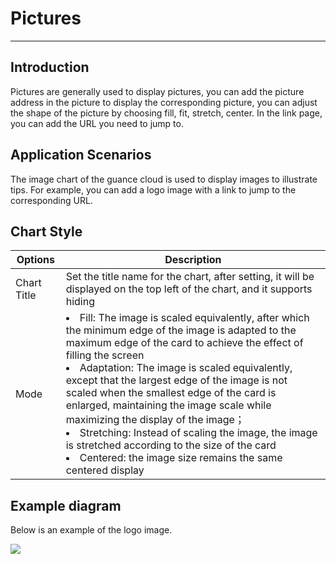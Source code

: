 # Pictures
---

## Introduction

Pictures are generally used to display pictures, you can add the picture address in the picture to display the corresponding picture, you can adjust the shape of the picture by choosing fill, fit, stretch, center. In the link page, you can add the URL you need to jump to.

## Application Scenarios

The image chart of the guance cloud is used to display images to illustrate tips. For example, you can add a logo image with a link to jump to the corresponding URL.

## Chart Style
| Options | Description |
| --- | --- |
| Chart Title | Set the title name for the chart, after setting, it will be displayed on the top left of the chart, and it supports hiding |
| Mode | <li>Fill: The image is scaled equivalently, after which the minimum edge of the image is adapted to the maximum edge of the card to achieve the effect of filling the screen<br /><li>Adaptation: The image is scaled equivalently, except that the largest edge of the image is not scaled when the smallest edge of the card is enlarged, maintaining the image scale while maximizing the display of the image；<br /><li>Stretching: Instead of scaling the image, the image is stretched according to the size of the card<br /><li>Centered: the image size remains the same centered display<br /> |

## Example diagram

Below is an example of the logo image.

![](../img/picture.png)

